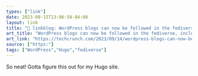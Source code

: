 ```yaml
---
types: ["link"]
date: 2023-09-15T13:06:50-04:00
layout: link
title: "🔗 linkblog: WordPress blogs can now be followed in the fediverse, including Mastodon | TechCrunch'"
art_title: "WordPress blogs can now be followed in the fediverse, including Mastodon | TechCrunch"
art_link: "https://techcrunch.com/2023/09/14/wordpress-blogs-can-now-be-followed-in-the-fediverse-including-mastodon/"
source: ["https:"]
tags: ["WordPress","Hugo","fediverse"]
---
```

So neat! Gotta figure this out for my Hugo site.  
 
